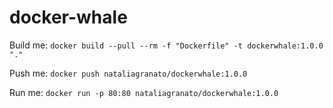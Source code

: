 # docker-whale

Build me: `docker build --pull --rm -f "Dockerfile" -t dockerwhale:1.0.0 "."`

Push me: `docker push nataliagranato/dockerwhale:1.0.0`

Run me: `docker run -p 80:80 nataliagranato/dockerwhale:1.0.0`
